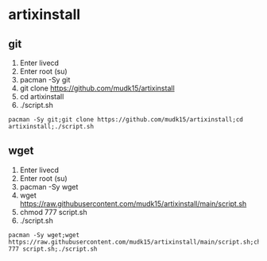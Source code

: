# artixinstall
## git
1. Enter livecd
2. Enter root (su)
3. pacman -Sy git
4. git clone https://github.com/mudk15/artixinstall
5. cd artixinstall
6. ./script.sh
```
pacman -Sy git;git clone https://github.com/mudk15/artixinstall;cd artixinstall;./script.sh
```
## wget 
1. Enter livecd
2. Enter root (su)
3. pacman -Sy wget
4. wget https://raw.githubusercontent.com/mudk15/artixinstall/main/script.sh
5. chmod 777 script.sh
6. ./script.sh
```
pacman -Sy wget;wget https://raw.githubusercontent.com/mudk15/artixinstall/main/script.sh;chmod 777 script.sh;./script.sh
```
